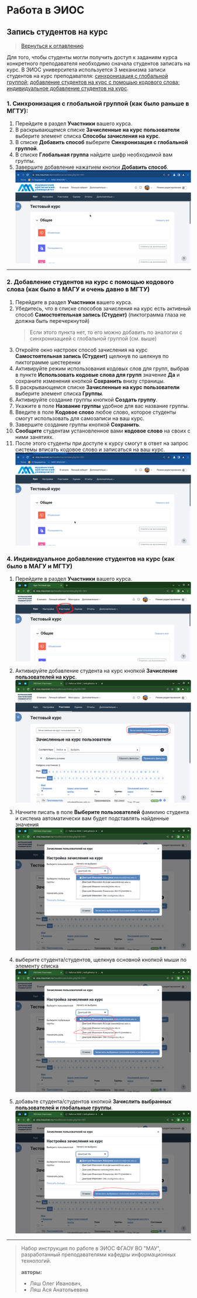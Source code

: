 # Работа в ЭИОС 

## Запись студентов на курс

> [Вернуться к оглавлению](../index.md)

Для того, чтобы студенты могли получить доступ к заданиям курса конкретного преподавателя 
необходимо сначала студентов записать на курс. 
В ЭИОС университета используется 3 механизма записи студентов на курс преподавателя: 
[синхронизация с глобальной группой;](#1-синхронизация-с-глобальной-группой-как-было-раньше-в-мгту)
[добавление студентов на курс с помощью кодового слова;](#2-добавление-студентов-на-курс-с-помощью-кодового-слова-как-было-в-магу-и-очень-давно-в-мгту)
[индивидуальное добавление студентов на курс](#4-индивидуальное-добавление-студентов-на-курс-как-было-в-магу-и--мгту).





### 1. **Синхронизация с глобальной группой** (как было раньше в МГТУ):

1. Перейдите в раздел **Участники** вашего курса.
2. В раскрывающемся списке **Зачисленные на курс пользователи** выберите элемент списка **Способы зачисления на курс**.
3. В списке **Добавить способ** выберите **Синхронизация с глобальной группой**.
4. В списке **Глобальная группа** найдите шифр необходимой вам группы. 
5. Завершите добавление нажатием кнопки **Добавить способ**.
![sync global group](sync_global_group.gif)


---

### 2. **Добавление студентов на курс с помощью кодового слова** (как было в МАГУ и очень давно в МГТУ)
1. Перейдите в раздел **Участники** вашего курса.
2. Убедитесь, что в списке способов зачисления на курс есть активный способ **Самостоятельная запись (Студент)** (пиктограмма глаза не должна быть перечеркнутой)
   > Если этого пункта нет, то его можно добавить по аналогии с синхронизацией с глобальной группой (см. выше) 
3. Откройте окно настроек способ зачисления на курс **Самостоятельная запись (Студент)** щелкнув по шелкнув по пиктограмме шестеренки
4. Активируйте режим использования кодовых слов для групп, выбрав в пункте **Использовать кодовые слова для групп** значение **Да** и сохраните изменения кнопкой **Сохранить** внизу страницы. 
5. В раскрывающемся списке **Зачисленные на курс пользователи** выберите элемент списка **Группы**.
6. Активируйте создание группы кнопкой **Создать группу**.
7. Укажите в поле **Название группы** удобное для вас название группы.
8. Введите в поле **Кодовое слово** любое слово, которое студенты смогут использовать для самозаписи на ваш курс.
9. Завершите создание группы кнопкой **Сохранить**.
10. **Сообщите** студентам установленное вами **кодовое слово** на своих с ними занятиях.
11. После этого студенты при доступе к курсу смогут в ответ на запрос системы вписать кодовое слово и записаться на ваш курс.
![secret word](secret_word.gif)

### 4. **Индивидуальное добавление студентов на курс** (как было в МАГУ и  МГТУ)
1. Перейдите в раздел **Участники** вашего курса.
![img.png](img.png)

2. Активируйте добавление студента на курс кнопкой **Зачисление пользователей на курс**.
![img_14.png](img_14.png)

3. Начните писать в поле  **Выберите пользователей** фамилию студента и система автоматически вам будет подставлять найденные значения
![img_16.png](img_16.png)

4. выберите студента/студентов, щелкнув основной кнопкой мыши по элементу списка
![img_17.png](img_17.png)

5. добавьте студента/студентов кнопкой **Зачислить выбранных пользователей и глобальные группы**.
![img_18.png](img_18.png)

---

> Набор инструкция по работе в ЭИОС ФГАОУ ВО "МАУ", разработанный преподавателями кафедры информационных технологий.
> 
> **авторы:** 
>   - Ляш Олег Иванович, 
>   - Ляш Ася Анатольеввна